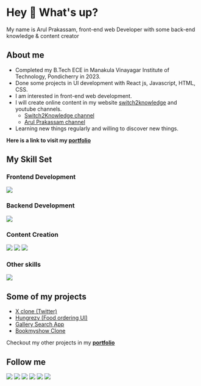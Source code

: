 # Hey 👋 What's up?

My name is Arul Prakassam, front-end web Developer with some back-end knowledge & content creator

## About me

- Completed my B.Tech ECE in Manakula Vinayagar Institute of Technology, Pondicherry in 2023.
- Done some projects in UI development with React js, Javascript, HTML, CSS.
- I am interested in front-end web development.
- I will create online content in my website [switch2knowledge](https://www.switch2knowledge.com/) and youtube channels.
  - [Switch2Knowledge channel](https://www.youtube.com/channel/UCzz1ofQIE6VJm73BSOkgxUw)
  - [Arul Prakassam channel](https://www.youtube.com/channel/UCYLm49M6mF3bMFa0o9gfwSQ)
- Learning new things regularly and willing to discover new things.

**Here is a link to visit my [portfolio](https://arulprakassam.github.io/)**

## My Skill Set

### Frontend Development

![](https://skillicons.dev/icons?i=js,react,nextjs,html,css,sass)

### Backend Development

![](https://skillicons.dev/icons?i=expressjs,nodejs,mongodb)

### Content Creation

![](https://res.cloudinary.com/dhxjitf9n/image/upload/v1702472001/Github%20Readme/content-creation.png)
![](https://res.cloudinary.com/dhxjitf9n/image/upload/v1702471042/Github%20Readme/youtube-logo.png)
![](https://res.cloudinary.com/dhxjitf9n/image/upload/v1702471876/Github%20Readme/seo.png)

### Other skills

![](https://skillicons.dev/icons?i=java,python,mysql)

## Some of my projects

- [X clone (Twitter)](https://x-clone-twitter.netlify.app/)
- [Hungrezy (Food ordering UI)](https://hungrezy-app.netlify.app/)
- [Gallery Search App](https://imagegallery-search-app.netlify.app/)
- [Bookmyshow Clone](https://bookmyshow-clone-project.netlify.app/)

Checkout my other projects in my **[portfolio](https://arulprakassam.github.io/projects)**

## Follow me

[![](https://res.cloudinary.com/dhxjitf9n/image/upload/v1702470821/Github%20Readme/linkedin-logo.png)](https://www.linkedin.com/in/arul-prakassam)
[![](https://res.cloudinary.com/dhxjitf9n/image/upload/v1702471609/Github%20Readme/twitter.png)](https://twitter.com/ArulPrakassam)
[![](https://res.cloudinary.com/dhxjitf9n/image/upload/v1702471513/Github%20Readme/website.png)](https://www.switch2knowledge.com/)
[![](https://res.cloudinary.com/dhxjitf9n/image/upload/v1702471042/Github%20Readme/youtube-logo.png)](https://www.youtube.com/channel/UCzz1ofQIE6VJm73BSOkgxUw)
[![](https://res.cloudinary.com/dhxjitf9n/image/upload/v1702470196/Github%20Readme/quora-logo.png)](https://www.quora.com/Arul-Prakassam-G)
[![](https://res.cloudinary.com/dhxjitf9n/image/upload/v1702470946/Github%20Readme/facebook-logo.png)](https://www.facebook.com/ArulPrakassam)
